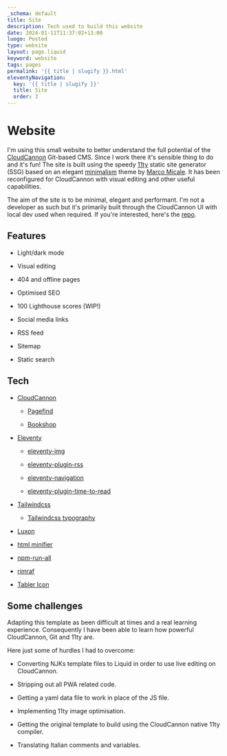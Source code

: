 ```yaml
---
_schema: default
title: Site
description: Tech used to build this website
date: 2024-01-11T11:37:02+13:00
luogo: Posted
type: website
layout: page.liquid
keyword: website
tags: pages
permalink: '{{ title | slugify }}.html'
eleventyNavigation:
  key: '{{ title | slugify }}'
  title: Site
  order: 3
---
```

# Website

I'm using this small website to better understand the full potential of the <a href="https://cloudcannon.com" target="_blank" rel="noopener">CloudCannon</a> Git-based CMS. Since I work there it's sensible thing to do and it's fun! The site is built using the speedy <a href="https://www.11ty.dev/" target="_blank" rel="noopener">11ty</a> static site generator (SSG) based on an elegant <a href="https://github.com/MarcoMicale/Minimalism" target="_blank" rel="noopener">minimalism</a> theme by <a href="https://github.com/MarcoMicale" target="_blank" rel="noopener">Marco Micale</a>. It has been reconfigured for CloudCannon with visual editing and other useful capabilities.

The aim of the site is to be minimal, elegant and performant. I'm not a developer as such but it's primarily built through the CloudCannon UI with local dev used when required. If you're interested, here's the <a href="https://github.com/socialspacedev/minicannon" target="_blank" rel="noopener">repo</a>.

## Features

* Light/dark mode

* Visual editing

* 404 and offline pages

* Optimised SEO

* 100 Lighthouse scores (WIP!)

* Social media links

* RSS feed

* Sitemap

* Static search

## Tech

* <a href="https://cloudcannon.com/" title="CloudCannon git-bases CMS" target="_blank" rel="noopener">CloudCannon</a>

  * <a href="https://github.com/CloudCannon/pagefind" target="_blank" rel="noopener">Pagefind</a>

  * <a href="https://github.com/CloudCannon/bookshop" target="_blank" rel="noopener">Bookshop</a>

* <a href="https://github.com/11ty/eleventy" target="_blank" rel="noopener">Eleventy</a>

  * <a href="https://github.com/11ty/eleventy-img" target="_blank" rel="noopener">eleventy-img</a>

  * <a href="https://github.com/11ty/eleventy-plugin-rss" target="_blank" rel="noopener">eleventy-plugin-rss</a>

  * <a href="https://github.com/11ty/eleventy-navigation" target="_blank" rel="noopener">eleventy-navigation</a>

  * <a href="https://github.com/JKC-Codes/eleventy-plugin-time-to-read" target="_blank" rel="noopener">eleventy-plugin-time-to-read</a>

* <a href="https://github.com/tailwindlabs/tailwindcss" target="_blank" rel="noopener">Tailwindcss</a>

  * <a href="https://github.com/tailwindlabs/tailwindcss-typography" target="_blank" rel="noopener">Tailwindcss typography</a>

* <a href="https://github.com/moment/luxon" target="_blank" rel="noopener">Luxon</a>

* <a href="https://github.com/kangax/html-minifier" target="_blank" rel="noopener">html minifier</a>

* <a href="https://github.com/mysticatea/npm-run-all" target="_blank" rel="noopener">npm-run-all</a>

* <a href="https://github.com/isaacs/rimraf" target="_blank" rel="noopener">rimraf</a>

* <a href="https://github.com/tabler/tabler-icons" target="_blank" rel="noopener">Tabler Icon</a>

## Some challenges

Adapting this template as been difficult at times and a real learning experience. Consequently I have been able to learn how powerful CloudCannon, Git and 11ty are.

Here just some of hurdles I had to overcome:

* Converting NJKs template files to Liquid in order to use live editing on CloudCannon.

* Stripping out all PWA related code.

* Getting a yaml data file to work in place of the JS file.

* Implementing 11ty image optimisation.

* Getting the original template to build using the CloudCannon native 11ty compiler.

* Translating Italian comments and variables.

##

<br>